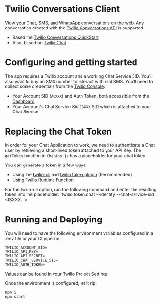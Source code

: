 # Twilio Conversations Client

View your Chat, SMS, and WhatsApp conversations on the web. Any conversation created with the [Twilio Conversations API](https://www.twilio.com/docs/conversations/api) is supported.
* Based the [Twilio Conversations QuickStart](https://www.twilio.com/docs/conversations/quickstart)
* Also, based on [Twilio Chat](https://www.twilio.com/docs/chat)

# Configuring and getting started

The app requires a Twilio account and a working Chat Service SID. You'll also want to buy an SMS number to interact with real SMS.
You'll need to collect some credentials from the [Twilio Console](https://www.twilio.com/console):
* Your Account SID (`ACXXX`) and Auth Token, both accessible from the [Dashboard](https://twilio.com/console/dashboard)
* Your Account's Chat Service Sid `ISXXX` SID which is attached to your Chat Service

# Replacing the Chat Token
In order for your Chat Application to work, we need to authenticate a Chat user by retrieving a short-lived token attached to your API Key. The `getToken` function in `ChatApp.js` has a placeholder for your chat token.

You can generate a token in a few ways:
* Using the [twilio-cli](https://www.twilio.com/docs/twilio-cli/quickstart) and [twilio token plugin](https://github.com/twilio-labs/plugin-token) (Recommended)
* Using [Twilio Runtime Function](https://www.twilio.com/docs/runtime/functions)

 For the twilio-cli option, run the following command and enter the resulting token into the placeholder:
 `twilio token:chat --identity <The test chat username> --chat-service-sid <ISXXX...>

# Running and Deploying

You will need to have the following environment variables configured in a .env file or your CI pipeline:

```
TWILIO_ACCOUNT_SID=
TWILIO_API_KEY=
TWILIO_API_SECRET=
TWILIO_CHAT_SERVICE_SID=
TWILIO_AUTH_TOKEN=
```
Values can be found in your [Twilio Project Settings](https://www.twilio.com/console/project/settings)

Once the environment is configured, let it rip:
```
npm i
npm start
```